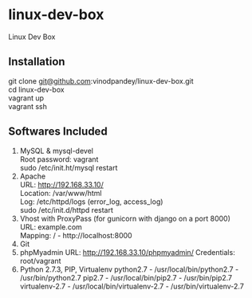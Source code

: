 linux-dev-box  
=============  

Linux Dev Box  


Installation  
-------------  
git clone git@github.com:vinodpandey/linux-dev-box.git  
cd linux-dev-box  
vagrant up  
vagrant ssh  


Softwares Included  
-------------------  
1. MySQL & mysql-devel  
   Root password: vagrant  
   sudo /etc/init.ht/mysql restart  
2. Apache   
   URL: http://192.168.33.10/  
   Location: /var/www/html  
   Log: /etc/httpd/logs (error_log, access_log)  
   sudo /etc/init.d/httpd restart
3. Vhost with ProxyPass (for gunicorn with django on a port 8000)  
    URL: example.com  
    Mapping: / - http://localhost:8000  
4. Git
5. phpMyadmin
   URL: http://192.168.33.10/phpmyadmin/
   Credentials: root/vagrant  
6. Python 2.7.3, PIP, Virtualenv
	python2.7 - /usr/local/bin/python2.7 - /usr/bin/python2.7
	pip2.7 - /usr/local/bin/pip2.7 - /usr/bin/pip2.7  
	virtualenv-2.7 - /usr/local/bin/virtualenv-2.7 - /usr/bin/virtualenv-2.7  









